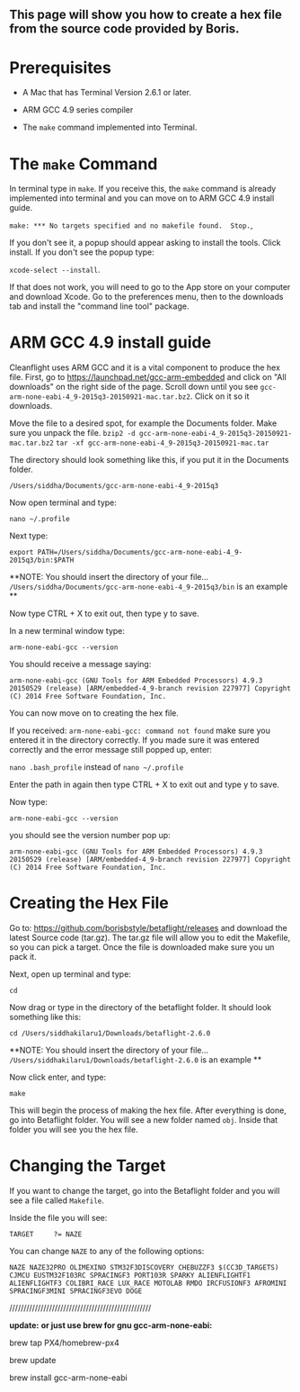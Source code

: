 ## This page will show you how to create a hex file from the source code provided by Boris. 

# Prerequisites

* A Mac that has Terminal Version 2.6.1 or later.  

* ARM GCC 4.9 series compiler 

* The `make` command implemented into Terminal. 

# The `make` Command 

 In terminal type in `make`. If you receive this, the `make` command is already implemented into terminal and you can move on to ARM GCC 4.9 install guide.

`make: *** No targets specified and no makefile found.  Stop.`,

  If you don't see it, a popup should appear asking to install the tools. Click install. If you don't see the popup type:

 `xcode-select --install`. 

 If that does not work, you will need to go to the App store on your computer and download Xcode. Go to the preferences menu, then to the downloads tab and install the "command line tool" package.


# ARM GCC 4.9 install guide

Cleanflight uses ARM GCC and it is a vital component to produce the hex file. First, go to https://launchpad.net/gcc-arm-embedded and click on "All downloads" on the right side of the page. Scroll down until you see `gcc-arm-none-eabi-4_9-2015q3-20150921-mac.tar.bz2`. Click on it so it downloads. 

Move the file to a desired spot, for example the Documents folder. Make sure you unpack the file.
`bzip2 -d gcc-arm-none-eabi-4_9-2015q3-20150921-mac.tar.bz2`
`tar -xf gcc-arm-none-eabi-4_9-2015q3-20150921-mac.tar`

The directory should look something like this, if you put it in the Documents folder. 

`/Users/siddha/Documents/gcc-arm-none-eabi-4_9-2015q3`

Now open terminal and type:

`nano ~/.profile`

Next type:

`export PATH=/Users/siddha/Documents/gcc-arm-none-eabi-4_9-2015q3/bin:$PATH`

**NOTE: You should insert the directory of your file... `/Users/siddha/Documents/gcc-arm-none-eabi-4_9-2015q3/bin` is an example **

Now type CTRL + X to exit out, then type y to save. 

In a new terminal window type:

`arm-none-eabi-gcc --version`

You should receive a message saying: 

`arm-none-eabi-gcc (GNU Tools for ARM Embedded Processors) 4.9.3 20150529 (release) [ARM/embedded-4_9-branch revision 227977] Copyright (C) 2014 Free Software Foundation, Inc.`

You can now move on to creating the hex file. 

If you received: `arm-none-eabi-gcc: command not found` make sure you entered it in the directory correctly. If you made sure it was entered correctly and the error message still popped up, enter:

 `nano .bash_profile` instead of `nano ~/.profile`

Enter the path in again then type CTRL + X to exit out and type y to save.

Now type:

`arm-none-eabi-gcc --version`

you should see the version number pop up:

`arm-none-eabi-gcc (GNU Tools for ARM Embedded Processors) 4.9.3 20150529 (release) [ARM/embedded-4_9-branch revision 227977] Copyright (C) 2014 Free Software Foundation, Inc.`

# Creating the Hex File

Go to: https://github.com/borisbstyle/betaflight/releases and download the latest Source code (tar.gz). The tar.gz file will allow you to edit the Makefile, so you can pick a target. Once the file is downloaded make sure you un pack it. 

Next, open up terminal and type:

`cd`

Now drag or type in the directory of the betaflight folder. It should look something like this:

`cd /Users/siddhakilaru1/Downloads/betaflight-2.6.0`

**NOTE: You should insert the directory of your file... `/Users/siddhakilaru1/Downloads/betaflight-2.6.0` is an example **

Now click enter, and type:

`make`

This will begin the process of making the hex file. After everything is done, go into Betaflight folder. You will see a new folder named `obj`. Inside that folder you will see you the hex file. 

# Changing the Target

If you want to change the target, go into the Betaflight folder and you will see a file called `Makefile`. 

Inside the file you will see:

`TARGET		?= NAZE `

You can change `NAZE` to any of the following options:

`NAZE NAZE32PRO OLIMEXINO STM32F3DISCOVERY CHEBUZZF3 $(CC3D_TARGETS) CJMCU EUSTM32F103RC SPRACINGF3 PORT103R SPARKY ALIENFLIGHTF1 ALIENFLIGHTF3 COLIBRI_RACE LUX_RACE MOTOLAB RMDO IRCFUSIONF3 AFROMINI SPRACINGF3MINI SPRACINGF3EVO DOGE`

//////////////////////////////////////////////////

**update:**
**or just use brew for gnu gcc-arm-none-eabi:**

brew tap PX4/homebrew-px4

brew update

brew install gcc-arm-none-eabi